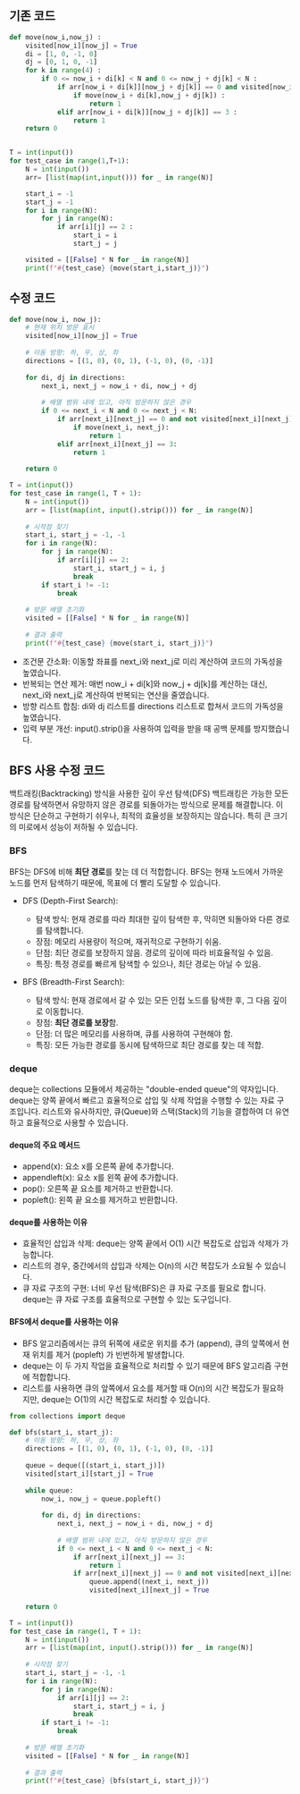 ## 기존 코드
```py
def move(now_i,now_j) :
    visited[now_i][now_j] = True
    di = [1, 0, -1, 0]
    dj = [0, 1, 0, -1]
    for k in range(4) :
        if 0 <= now_i + di[k] < N and 0 <= now_j + dj[k] < N :
            if arr[now_i + di[k]][now_j + dj[k]] == 0 and visited[now_i + di[k]][now_j + dj[k]] == False :
                if move(now_i + di[k],now_j + dj[k]) :
                    return 1
            elif arr[now_i + di[k]][now_j + dj[k]] == 3 :
                return 1
    return 0


T = int(input())
for test_case in range(1,T+1):
    N = int(input())
    arr= [list(map(int,input())) for _ in range(N)]

    start_i = -1
    start_j = -1
    for i in range(N):
        for j in range(N):
            if arr[i][j] == 2 :
                start_i = i
                start_j = j

    visited = [[False] * N for _ in range(N)]
    print(f"#{test_case} {move(start_i,start_j)}")
```

## 수정 코드
```py
def move(now_i, now_j):
    # 현재 위치 방문 표시
    visited[now_i][now_j] = True
    
    # 이동 방향: 하, 우, 상, 좌
    directions = [(1, 0), (0, 1), (-1, 0), (0, -1)]
    
    for di, dj in directions:
        next_i, next_j = now_i + di, now_j + dj
        
        # 배열 범위 내에 있고, 아직 방문하지 않은 경우
        if 0 <= next_i < N and 0 <= next_j < N:
            if arr[next_i][next_j] == 0 and not visited[next_i][next_j]:
                if move(next_i, next_j):
                    return 1
            elif arr[next_i][next_j] == 3:
                return 1
                
    return 0

T = int(input())
for test_case in range(1, T + 1):
    N = int(input())
    arr = [list(map(int, input().strip())) for _ in range(N)]
    
    # 시작점 찾기
    start_i, start_j = -1, -1
    for i in range(N):
        for j in range(N):
            if arr[i][j] == 2:
                start_i, start_j = i, j
                break
        if start_i != -1:
            break
    
    # 방문 배열 초기화
    visited = [[False] * N for _ in range(N)]
    
    # 결과 출력
    print(f"#{test_case} {move(start_i, start_j)}")

```
- 조건문 간소화: 이동할 좌표를 next_i와 next_j로 미리 계산하여 코드의 가독성을 높였습니다.
- 반복되는 연산 제거: 매번 now_i + di[k]와 now_j + dj[k]를 계산하는 대신, next_i와 next_j로 계산하여 반복되는 연산을 줄였습니다.
- 방향 리스트 합침: di와 dj 리스트를 directions 리스트로 합쳐서 코드의 가독성을 높였습니다.
- 입력 부분 개선: input().strip()을 사용하여 입력을 받을 때 공백 문제를 방지했습니다.




## BFS 사용 수정 코드
백트래킹(Backtracking) 방식을 사용한 깊이 우선 탐색(DFS)
백트래킹은 가능한 모든 경로를 탐색하면서 유망하지 않은 경로를 되돌아가는 방식으로 문제를 해결합니다. 이 방식은 단순하고 구현하기 쉬우나, 최적의 효율성을 보장하지는 않습니다. 특히 큰 크기의 미로에서 성능이 저하될 수 있습니다.<br>
### BFS
BFS는 DFS에 비해 **최단 경로**를 찾는 데 더 적합합니다. BFS는 현재 노드에서 가까운 노드를 먼저 탐색하기 때문에, 목표에 더 빨리 도달할 수 있습니다.
- DFS (Depth-First Search): 
  - 탐색 방식: 현재 경로를 따라 최대한 깊이 탐색한 후, 막히면 되돌아와 다른 경로를 탐색합니다.
  - 장점: 메모리 사용량이 적으며, 재귀적으로 구현하기 쉬움.
  - 단점: 최단 경로를 보장하지 않음. 경로의 깊이에 따라 비효율적일 수 있음.
  - 특징: 특정 경로를 빠르게 탐색할 수 있으나, 최단 경로는 아닐 수 있음.

- BFS (Breadth-First Search):
  - 탐색 방식: 현재 경로에서 갈 수 있는 모든 인접 노드를 탐색한 후, 그 다음 깊이로 이동합니다.
  - 장점: **최단 경로를 보장**함.
  - 단점: 더 많은 메모리를 사용하며, 큐를 사용하여 구현해야 함.
  - 특징: 모든 가능한 경로를 동시에 탐색하므로 최단 경로를 찾는 데 적합.

### deque
deque는 collections 모듈에서 제공하는 "double-ended queue"의 약자입니다. deque는 양쪽 끝에서 빠르고 효율적으로 삽입 및 삭제 작업을 수행할 수 있는 자료 구조입니다. 리스트와 유사하지만, 큐(Queue)와 스택(Stack)의 기능을 결합하여 더 유연하고 효율적으로 사용할 수 있습니다.

#### deque의 주요 메서드
- append(x): 요소 x를 오른쪽 끝에 추가합니다.
- appendleft(x): 요소 x를 왼쪽 끝에 추가합니다.
- pop(): 오른쪽 끝 요소를 제거하고 반환합니다.
- popleft(): 왼쪽 끝 요소를 제거하고 반환합니다.

#### deque를 사용하는 이유
- 효율적인 삽입과 삭제: deque는 양쪽 끝에서 O(1) 시간 복잡도로 삽입과 삭제가 가능합니다.
- 리스트의 경우, 중간에서의 삽입과 삭제는 O(n)의 시간 복잡도가 소요될 수 있습니다.
- 큐 자료 구조의 구현: 너비 우선 탐색(BFS)은 큐 자료 구조를 필요로 합니다. deque는 큐 자료 구조를 효율적으로 구현할 수 있는 도구입니다.

#### BFS에서 deque를 사용하는 이유
- BFS 알고리즘에서는 큐의 뒤쪽에 새로운 위치를 추가 (append), 큐의 앞쪽에서 현재 위치를 제거 (popleft) 가 빈번하게 발생합니다.
- deque는 이 두 가지 작업을 효율적으로 처리할 수 있기 때문에 BFS 알고리즘 구현에 적합합니다. 
- 리스트를 사용하면 큐의 앞쪽에서 요소를 제거할 때 O(n)의 시간 복잡도가 필요하지만, deque는 O(1)의 시간 복잡도로 처리할 수 있습니다.

```py
from collections import deque

def bfs(start_i, start_j):
    # 이동 방향: 하, 우, 상, 좌
    directions = [(1, 0), (0, 1), (-1, 0), (0, -1)]
    
    queue = deque([(start_i, start_j)])
    visited[start_i][start_j] = True
    
    while queue:
        now_i, now_j = queue.popleft()
        
        for di, dj in directions:
            next_i, next_j = now_i + di, now_j + dj
            
            # 배열 범위 내에 있고, 아직 방문하지 않은 경우
            if 0 <= next_i < N and 0 <= next_j < N:
                if arr[next_i][next_j] == 3:
                    return 1
                if arr[next_i][next_j] == 0 and not visited[next_i][next_j]:
                    queue.append((next_i, next_j))
                    visited[next_i][next_j] = True
                    
    return 0

T = int(input())
for test_case in range(1, T + 1):
    N = int(input())
    arr = [list(map(int, input().strip())) for _ in range(N)]
    
    # 시작점 찾기
    start_i, start_j = -1, -1
    for i in range(N):
        for j in range(N):
            if arr[i][j] == 2:
                start_i, start_j = i, j
                break
        if start_i != -1:
            break
    
    # 방문 배열 초기화
    visited = [[False] * N for _ in range(N)]
    
    # 결과 출력
    print(f"#{test_case} {bfs(start_i, start_j)}")
```
